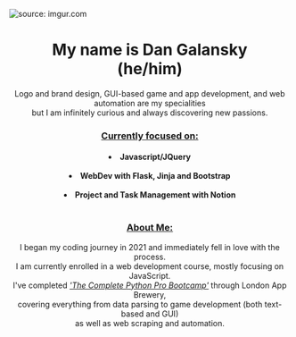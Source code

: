 <img href="https://imgur.com/GorCOKi"><img src="https://i.imgur.com/GorCOKi.jpg" title="source: imgur.com"></img>
<h1 align="center">My name is Dan Galansky<br>
(he/him)
<br></h1> 
<p align="center">Logo and brand design, GUI-based game and app development, and web automation are my specialities<br> but I am infinitely curious and always discovering new passions.</p>
<h3 align="center"><ins>Currently focused on:</ins></h3>
<h4 align="center">
  <li>Javascript/JQuery</li><br>
  <li>WebDev with Flask, Jinja and Bootstrap</li><br>
  <li>Project and Task Management with Notion</li><br>
<h3 align="center"><ins>About Me:</ins></h3>
<p align="center">I began my coding journey in 2021 and immediately fell in love with the process.<br>
I am currently enrolled in a web development course, mostly focusing on JavaScript.<br>
I've completed <ins><em>'The Complete Python Pro Bootcamp'</em></ins> through London App Brewery,<br>
covering everything from data parsing to game development (both text-based and GUI)<br> as well as web scraping and automation.<br>
</p>





